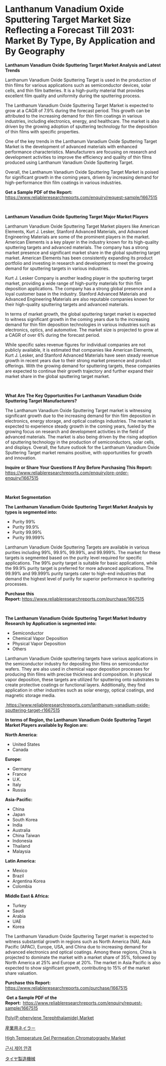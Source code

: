 <p><h1>Lanthanum Vanadium Oxide Sputtering Target Market Size Reflecting a Forecast Till 2031: Market By Type, By Application and By Geography</h1></p><p><strong>Lanthanum Vanadium Oxide Sputtering Target Market Analysis and Latest Trends</strong></p>
<p><p>Lanthanum Vanadium Oxide Sputtering Target is used in the production of thin films for various applications such as semiconductor devices, solar cells, and thin film batteries. It is a high-purity material that provides excellent film quality and uniformity during the sputtering process.</p><p>The Lanthanum Vanadium Oxide Sputtering Target Market is expected to grow at a CAGR of 7.9% during the forecast period. This growth can be attributed to the increasing demand for thin film coatings in various industries, including electronics, energy, and healthcare. The market is also driven by the growing adoption of sputtering technology for the deposition of thin films with specific properties.</p><p>One of the key trends in the Lanthanum Vanadium Oxide Sputtering Target Market is the development of advanced materials with enhanced performance characteristics. Manufacturers are focusing on research and development activities to improve the efficiency and quality of thin films produced using Lanthanum Vanadium Oxide Sputtering Target.</p><p>Overall, the Lanthanum Vanadium Oxide Sputtering Target Market is poised for significant growth in the coming years, driven by increasing demand for high-performance thin film coatings in various industries.</p></p>
<p><strong>Get a Sample PDF of the Report:&nbsp;</strong> <a href="https://www.reliableresearchreports.com/enquiry/request-sample/1667515">https://www.reliableresearchreports.com/enquiry/request-sample/1667515</a></p>
<p>&nbsp;</p>
<p><strong>Lanthanum Vanadium Oxide Sputtering Target Major Market Players</strong></p>
<p><p>Lanthanum Vanadium Oxide Sputtering Target Market players like American Elements, Kurt J. Lesker, Stanford Advanced Materials, and Advanced Engineering Materials are some of the prominent players in the market. American Elements is a key player in the industry known for its high-quality sputtering targets and advanced materials. The company has a strong market presence and significant market share in the global sputtering target market. American Elements has been consistently expanding its product portfolio and investing in research and development to meet the growing demand for sputtering targets in various industries.</p><p>Kurt J. Lesker Company is another leading player in the sputtering target market, providing a wide range of high-purity materials for thin film deposition applications. The company has a strong global presence and a loyal customer base in the industry. Stanford Advanced Materials and Advanced Engineering Materials are also reputable companies known for their high-quality sputtering targets and advanced materials.</p><p>In terms of market growth, the global sputtering target market is expected to witness significant growth in the coming years due to the increasing demand for thin film deposition technologies in various industries such as electronics, optics, and automotive. The market size is projected to grow at a CAGR of over 6% during the forecast period.</p><p>While specific sales revenue figures for individual companies are not publicly available, it is estimated that companies like American Elements, Kurt J. Lesker, and Stanford Advanced Materials have seen steady revenue growth in recent years due to their strong market presence and product offerings. With the growing demand for sputtering targets, these companies are expected to continue their growth trajectory and further expand their market share in the global sputtering target market.</p></p>
<p>&nbsp;</p>
<p><strong>What Are The Key Opportunities For Lanthanum Vanadium Oxide Sputtering Target Manufacturers?</strong></p>
<p><p>The Lanthanum Vanadium Oxide Sputtering Target market is witnessing significant growth due to the increasing demand for thin film deposition in electronics, energy storage, and optical coatings industries. The market is expected to experience steady growth in the coming years, fueled by the growing focus on research and development activities in the field of advanced materials. The market is also being driven by the rising adoption of sputtering technology in the production of semiconductors, solar cells, and displays. Overall, the future outlook for the Lanthanum Vanadium Oxide Sputtering Target market remains positive, with opportunities for growth and innovation.</p></p>
<p><strong>Inquire or Share Your Questions If Any Before Purchasing This Report:</strong> <a href="https://www.reliableresearchreports.com/enquiry/pre-order-enquiry/1667515">https://www.reliableresearchreports.com/enquiry/pre-order-enquiry/1667515</a></p>
<p>&nbsp;</p>
<p><strong>Market Segmentation</strong></p>
<p><strong>The Lanthanum Vanadium Oxide Sputtering Target Market Analysis by types is segmented into:</strong></p>
<p><ul><li>Purity 99%</li><li>Purity 99.9%</li><li>Purity 99.99%</li><li>Purity 99.999%</li></ul></p>
<p><p>Lanthanum Vanadium Oxide Sputtering Targets are available in various purities including 99%, 99.9%, 99.99%, and 99.999%. The market for these targets is segmented based on the purity level required for specific applications. The 99% purity target is suitable for basic applications, while the 99.9% purity target is preferred for more advanced applications. The 99.99% and 99.999% purity targets cater to high-end industries that demand the highest level of purity for superior performance in sputtering processes.</p></p>
<p><strong>Purchase this Report:&nbsp;</strong><a href="https://www.reliableresearchreports.com/purchase/1667515">https://www.reliableresearchreports.com/purchase/1667515</a></p>
<p>&nbsp;</p>
<p><strong>The Lanthanum Vanadium Oxide Sputtering Target Market Industry Research by Application is segmented into:</strong></p>
<p><ul><li>Semiconductor</li><li>Chemical Vapor Deposition</li><li>Physical Vapor Deposition</li><li>Others</li></ul></p>
<p><p>Lanthanum Vanadium Oxide sputtering targets have various applications in the semiconductor industry for depositing thin films on semiconductor wafers. They are also used in chemical vapor deposition processes for producing thin films with precise thickness and composition. In physical vapor deposition, these targets are utilized for sputtering onto substrates to create protective coatings or functional layers. Additionally, they find application in other industries such as solar energy, optical coatings, and magnetic storage media.</p></p>
<p><a href="https://www.reliableresearchreports.com/lanthanum-vanadium-oxide-sputtering-target-r1667515">&nbsp;https://www.reliableresearchreports.com/lanthanum-vanadium-oxide-sputtering-target-r1667515</a></p>
<p><strong>In terms of Region, the Lanthanum Vanadium Oxide Sputtering Target Market Players available by Region are:</strong></p>
<p>
    <p> <strong> North America: </strong>
        <ul>
            <li>United States</li>
            <li>Canada</li>
        </ul>
        </p> 
    <p> <strong> Europe: </strong>
        <ul>
            <li>Germany</li>
            <li>France</li>
            <li>U.K.</li>
            <li>Italy</li>
            <li>Russia</li>
        </ul>
        </p> 
    <p> <strong> Asia-Pacific: </strong>
        <ul>
            <li>China</li>
            <li>Japan</li>
            <li>South Korea</li>
            <li>India</li>
            <li>Australia</li>
            <li>China Taiwan</li>
            <li>Indonesia</li>
            <li>Thailand</li>
            <li>Malaysia</li>
        </ul>
        </p> 
    <p> <strong> Latin America: </strong>
        <ul>
            <li>Mexico</li>
            <li>Brazil</li>
            <li>Argentina Korea</li>
            <li>Colombia</li>
        </ul>
        </p> 
    <p> <strong> Middle East & Africa: </strong>
        <ul>
            <li>Turkey</li>
            <li>Saudi</li>
            <li>Arabia</li>
            <li>UAE</li>
            <li>Korea</li>
        </ul>
    </p>
    </p>
<p><p>The Lanthanum Vanadium Oxide Sputtering Target market is expected to witness substantial growth in regions such as North America (NA), Asia Pacific (APAC), Europe, USA, and China due to increasing demand for advanced electronics and optical coatings. Among these regions, China is projected to dominate the market with a market share of 35%, followed by North America at 25% and Europe at 20%. The market in Asia Pacific is also expected to show significant growth, contributing to 15% of the market share valuation.</p></p>
<p><strong>Purchase this Report: </strong><a href="https://www.reliableresearchreports.com/purchase/1667515">https://www.reliableresearchreports.com/purchase/1667515</a></p>
<p>&nbsp;<strong>Get a Sample PDF of the Report:&nbsp;&nbsp;</strong><a href="https://www.reliableresearchreports.com/enquiry/request-sample/1667515">https://www.reliableresearchreports.com/enquiry/request-sample/1667515</a></p>
<p><strong></strong></p>
<p><p><a href="https://issuu.com/reportprime-2/docs/polyp-phenylene-terephthalamide-market-size-2030.p">Poly(P-phenylene Terephthalamide) Market</a></p><p><a href="https://github.com/kegley4963/Market-Research-Report-List-1/blob/main/138783357092.md">産業用ネイラー</a></p><p><a href="https://www.linkedin.com/pulse/high-temperature-gel-permeation-chromatography-market-5hnke">High Temperature Gel Permeation Chromatography Market</a></p><p><a href="https://github.com/wallacBahrtyinger567686/Market-Research-Report-List-1/blob/main/674456655339.md">근시 제어 안경</a></p><p><a href="https://github.com/FrancoWeber2023/Market-Research-Report-List-1/blob/main/383480457093.md">タイヤ製造機械</a></p></p>